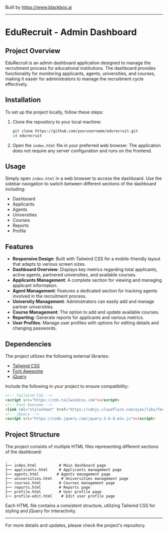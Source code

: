 
Built by https://www.blackbox.ai

---

# EduRecruit - Admin Dashboard

## Project Overview
EduRecruit is an admin dashboard application designed to manage the recruitment process for educational institutions. The dashboard provides functionality for monitoring applicants, agents, universities, and courses, making it easier for administrators to manage the recruitment cycle effectively.

## Installation
To set up the project locally, follow these steps:

1. Clone the repository to your local machine:
   ```bash
   git clone https://github.com/yourusername/edurecruit.git
   cd edurecruit
   ```

2. Open the `index.html` file in your preferred web browser. The application does not require any server configuration and runs on the frontend.

## Usage
Simply open `index.html` in a web browser to access the dashboard. Use the sidebar navigation to switch between different sections of the dashboard including:

- Dashboard
- Applicants
- Agents
- Universities
- Courses
- Reports
- Profile

## Features
- **Responsive Design**: Built with Tailwind CSS for a mobile-friendly layout that adapts to various screen sizes.
- **Dashboard Overview**: Displays key metrics regarding total applicants, active agents, partnered universities, and available courses.
- **Applicants Management**: A complete section for viewing and managing applicant information.
- **Agent Management**: Features a dedicated section for tracking agents involved in the recruitment process.
- **University Management**: Administrators can easily add and manage partner universities.
- **Course Management**: The option to add and update available courses.
- **Reporting**: Generate reports for applicants and various metrics.
- **User Profiles**: Manage user profiles with options for editing details and changing passwords.

## Dependencies
The project utilizes the following external libraries:
- [Tailwind CSS](https://tailwindcss.com/)
- [Font Awesome](https://fontawesome.com/)
- [jQuery](https://jquery.com/)

Include the following in your project to ensure compatibility:
```html
<!-- Tailwind CSS -->
<script src="https://cdn.tailwindcss.com"></script>
<!-- Font Awesome -->
<link rel="stylesheet" href="https://cdnjs.cloudflare.com/ajax/libs/font-awesome/6.0.0-beta3/css/all.min.css">
<!-- jQuery -->
<script src="https://code.jquery.com/jquery-3.6.0.min.js"></script>
```

## Project Structure
The project consists of multiple HTML files representing different sections of the dashboard:
```
.
├── index.html          # Main dashboard page
├── applicants.html     # Applicants management page
├── agents.html        # Agents management page
├── universities.html    # Universities management page
├── courses.html        # Courses management page
├── reports.html        # Reports page
├── profile.html        # User profile page
├── profile-edit.html    # Edit user profile page
```

Each HTML file contains a consistent structure, utilizing Tailwind CSS for styling and jQuery for interactivity.

---

For more details and updates, please check the project's repository.